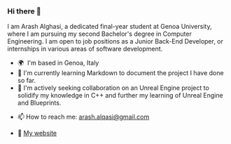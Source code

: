 ### Hi there 👋

I am Arash Alghasi, a dedicated final-year student at Genoa University, where I am pursuing my second Bachelor's degree in Computer Engineering.
I am open to job positions as a Junior Back-End Developer, or internships in various areas of software development.

* 🌍  I'm based in Genoa, Italy
* 🔭 I'm currently learning Markdown to document the project I have done so far.
* 🤝 I'm actively seeking collaboration on an Unreal Engine project to solidify my knowledge in C++ and further my learning of Unreal Engine and Blueprints.
- 📫 How to reach me: arash.alqasi@gmail.com
* 🏡 [My website](https://cv.arashalghasi.me)
